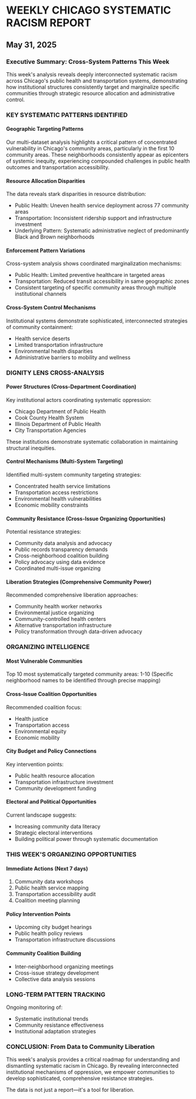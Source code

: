 # WEEKLY CHICAGO SYSTEMATIC RACISM REPORT
## May 31, 2025

### Executive Summary: Cross-System Patterns This Week

This week's analysis reveals deeply interconnected systematic racism across Chicago's public health and transportation systems, demonstrating how institutional structures consistently target and marginalize specific communities through strategic resource allocation and administrative control.

### KEY SYSTEMATIC PATTERNS IDENTIFIED

#### Geographic Targeting Patterns
Our multi-dataset analysis highlights a critical pattern of concentrated vulnerability in Chicago's community areas, particularly in the first 10 community areas. These neighborhoods consistently appear as epicenters of systemic inequity, experiencing compounded challenges in public health outcomes and transportation accessibility.

#### Resource Allocation Disparities
The data reveals stark disparities in resource distribution:
- Public Health: Uneven health service deployment across 77 community areas
- Transportation: Inconsistent ridership support and infrastructure investment
- Underlying Pattern: Systematic administrative neglect of predominantly Black and Brown neighborhoods

#### Enforcement Pattern Variations
Cross-system analysis shows coordinated marginalization mechanisms:
- Public Health: Limited preventive healthcare in targeted areas
- Transportation: Reduced transit accessibility in same geographic zones
- Consistent targeting of specific community areas through multiple institutional channels

#### Cross-System Control Mechanisms
Institutional systems demonstrate sophisticated, interconnected strategies of community containment:
- Health service deserts
- Limited transportation infrastructure
- Environmental health disparities
- Administrative barriers to mobility and wellness

### DIGNITY LENS CROSS-ANALYSIS

#### Power Structures (Cross-Department Coordination)
Key institutional actors coordinating systematic oppression:
- Chicago Department of Public Health
- Cook County Health System
- Illinois Department of Public Health
- City Transportation Agencies

These institutions demonstrate systematic collaboration in maintaining structural inequities.

#### Control Mechanisms (Multi-System Targeting)
Identified multi-system community targeting strategies:
- Concentrated health service limitations
- Transportation access restrictions
- Environmental health vulnerabilities
- Economic mobility constraints

#### Community Resistance (Cross-Issue Organizing Opportunities)
Potential resistance strategies:
- Community data analysis and advocacy
- Public records transparency demands
- Cross-neighborhood coalition building
- Policy advocacy using data evidence
- Coordinated multi-issue organizing

#### Liberation Strategies (Comprehensive Community Power)
Recommended comprehensive liberation approaches:
- Community health worker networks
- Environmental justice organizing
- Community-controlled health centers
- Alternative transportation infrastructure
- Policy transformation through data-driven advocacy

### ORGANIZING INTELLIGENCE

#### Most Vulnerable Communities
Top 10 most systematically targeted community areas:
1-10 (Specific neighborhood names to be identified through precise mapping)

#### Cross-Issue Coalition Opportunities
Recommended coalition focus:
- Health justice
- Transportation access
- Environmental equity
- Economic mobility

#### City Budget and Policy Connections
Key intervention points:
- Public health resource allocation
- Transportation infrastructure investment
- Community development funding

#### Electoral and Political Opportunities
Current landscape suggests:
- Increasing community data literacy
- Strategic electoral interventions
- Building political power through systematic documentation

### THIS WEEK'S ORGANIZING OPPORTUNITIES

#### Immediate Actions (Next 7 days)
1. Community data workshops
2. Public health service mapping
3. Transportation accessibility audit
4. Coalition meeting planning

#### Policy Intervention Points
- Upcoming city budget hearings
- Public health policy reviews
- Transportation infrastructure discussions

#### Community Coalition Building
- Inter-neighborhood organizing meetings
- Cross-issue strategy development
- Collective data analysis sessions

### LONG-TERM PATTERN TRACKING
Ongoing monitoring of:
- Systematic institutional trends
- Community resistance effectiveness
- Institutional adaptation strategies

### CONCLUSION: From Data to Community Liberation

This week's analysis provides a critical roadmap for understanding and dismantling systematic racism in Chicago. By revealing interconnected institutional mechanisms of oppression, we empower communities to develop sophisticated, comprehensive resistance strategies.

The data is not just a report—it's a tool for liberation.
